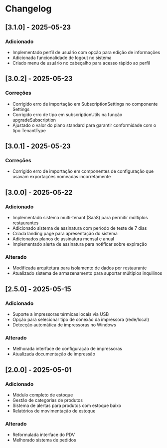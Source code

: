 
# Changelog

## [3.1.0] - 2025-05-23
### Adicionado
- Implementado perfil de usuário com opção para edição de informações
- Adicionada funcionalidade de logout no sistema
- Criado menu de usuário no cabeçalho para acesso rápido ao perfil

## [3.0.2] - 2025-05-23
### Correções
- Corrigido erro de importação em SubscriptionSettings no componente Settings
- Corrigido erro de tipo em subscriptionUtils na função upgradeSubscription
- Ajustado o valor do plano standard para garantir conformidade com o tipo TenantType

## [3.0.1] - 2025-05-23
### Correções
- Corrigido erro de importação em componentes de configuração que usavam exportações nomeadas incorretamente

## [3.0.0] - 2025-05-22
### Adicionado
- Implementado sistema multi-tenant (SaaS) para permitir múltiplos restaurantes
- Adicionado sistema de assinatura com período de teste de 7 dias
- Criada landing page para apresentação do sistema
- Adicionados planos de assinatura mensal e anual
- Implementado alerta de assinatura para notificar sobre expiração

### Alterado
- Modificada arquitetura para isolamento de dados por restaurante
- Atualizado sistema de armazenamento para suportar múltiplos inquilinos

## [2.5.0] - 2025-05-15
### Adicionado
- Suporte a impressoras térmicas locais via USB
- Opção para selecionar tipo de conexão da impressora (rede/local)
- Detecção automática de impressoras no Windows

### Alterado
- Melhorada interface de configuração de impressoras
- Atualizada documentação de impressão

## [2.0.0] - 2025-05-01
### Adicionado
- Módulo completo de estoque
- Gestão de categorias de produtos
- Sistema de alertas para produtos com estoque baixo
- Relatórios de movimentação de estoque

### Alterado
- Reformulada interface do PDV
- Melhorado sistema de pedidos
